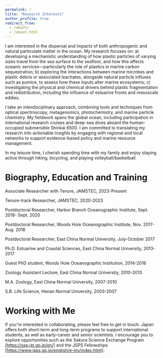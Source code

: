 ```yaml
---
permalink: /
title: "Research Interests"
author_profile: true
redirect_from: 
  - /about/
  - /about.html
---
```

I am interested in the dispersal and impacts of both anthropogenic and natural particulate matter in the ocean. My research focuses on: a) developing a mechanistic understanding of how plastic particles of varying sizes travel from the sea surface to the seafloor, and how this affects oceanic services—particularly the role of plastics in marine carbon sequestration; b) exploring the interactions between marine microbes and plastic debris or associated leachates, alongside natural particle influxes such as pumice, to assess how these inputs alter marine ecosystems; c) investigating the physical and chemical drivers behind plastic fragmentation and redistribution, including the influence of estuarine fronts and mesoscale eddies.

I take an interdisciplinary approach, combining tools and techniques from optical spectroscopy, metagenomics, photochemistry, and marine particle chemistry. My fieldwork spans the global ocean, including participation in international research cruises and deep-sea dives aboard the human-occupied submersible Shinkai 6500. I am committed to translating my research into actionable insights by engaging with regional and local networks to support evidence-based policy and marine resource management. 

In my leisure time, I cherish spending time with my family and enjoy staying active through hiking, bicycling, and playing volleyball/basketball.  

Biography, Education and Training
======
Associate Researcher with Tenure, JAMSTEC, 2023-Present

Tenure-track Researcher, JAMSTEC, 2020-2023

Postdoctoral Researcher, Harbor Branch Oceanographic Institute, Sept. 2018- Sept. 2020

Postdoctoral Researcher, Woods Hole Oceanographic Institute, Nov. 2017- Aug. 2018

Postdoctoral Researcher, East China Normal University, July-October 2017

Ph.D. Estuarine and Coastal Sciences, East China Normal University, 2013-2017

Guest PhD student, Woods Hole Oceanographic Institution, 2014-2016

Zoology Assistant Lecture, East China Normal University, 2010-2013 

M.A. Zoology, East China Normal University, 2007-2010

S.B. Life Science, Henan Normal University, 2003-2007

Working with Me
======
If you're interested in collaborating, please feel free to get in touch. Japan offers both short-term and long-term programs to support international students, as well as early-career and senior scientists. I encourage you to explore opportunities such as the Sakura Science Exchange Program [https://ssp.jst.go.jp/en/] and the JSPS Fellowships [https://www.jsps.go.jp/english/e-inv/index.html].

